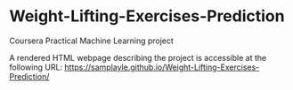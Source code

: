 # Weight-Lifting-Exercises-Prediction
Coursera Practical Machine Learning project

A rendered HTML webpage describing the project is accessible at the following URL:
https://samplayle.github.io/Weight-Lifting-Exercises-Prediction/ 